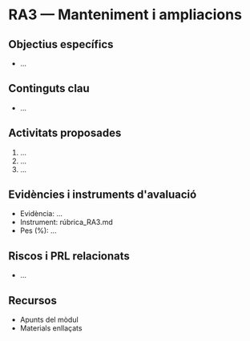 # RA3 — Manteniment i ampliacions

## Objectius específics
- ...

## Continguts clau
- ...

## Activitats proposades
1. ...
2. ...
3. ...

## Evidències i instruments d'avaluació
- Evidència: ...
- Instrument: rúbrica_RA3.md
- Pes (%): ...

## Riscos i PRL relacionats
- ...

## Recursos
- Apunts del mòdul
- Materials enllaçats